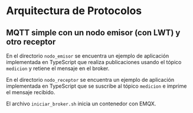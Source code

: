 # Arquitectura de Protocolos

## MQTT simple con un nodo emisor (con LWT) y otro receptor

En el directorio `nodo_emisor` se encuentra un ejemplo de aplicación  implementada en TypeScript que realiza publicaciones usando el tópico `medicion` y retiene el mensaje en el broker.

En el directorio `nodo_receptor` se encuentra un ejemplo de aplicación  implementada en TypeScript que se suscribe al tópico `medicion` e imprime el mensaje recibido. 

El archivo `iniciar_broker.sh` inicia un contenedor con EMQX.
